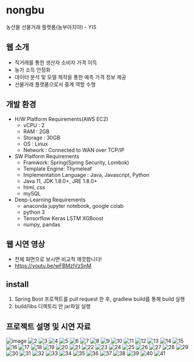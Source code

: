 # nongbu
농산물 선물거래 플랫폼(농부아지야) - YIS

## 웹 소개
- 직거래를 통한 생산자 소비자 가격 이득
- 농가 소득 안정화
- 데이터 분석 및 모델 제작을 통한 예측 가격 정보 제공
- 선물거래 플랫폼으로서 중계 역할 수행

## 개발 환경
- H/W Platform Requirements(AWS EC2)
  - vCPU : 2
  - RAM : 2GB
  - Storage : 30GB
  - OS : Linux
  - Network : Connected to WAN over TCP/IP
- SW Platform Requirements
  - Framwork: Spring(Spring Security, Lombok)
  - Template Engine: Thymeleaf
  - Implementation Language : Java, Javascript, Python 
  - Java 11, JDK 1.8.0+, JRE 1.8.0+
  - html, css
  - mySQL
- Deep-Learning Requirements
  - anaconda jupyter notebook, google colab
  - python 3
  - Tensorflow Keras LSTM XGBoost
  - numpy, pandas

## 웹 시연 영상
- 전체 화면으로 보시면 비교적 깨끗합니다!
- <https://youtu.be/wFBMzlVzSnM>

## install
1. Spring Boot 프로젝트를 pull request 한 후, gradlew build를 통해 build 실행
2. build/libs 디렉토리 안 jar파일 실행

## 프로젝트 설명 및 시연 자료
![image](https://user-images.githubusercontent.com/123279529/223429016-ec041ded-9ba8-4f8b-818f-2c1930e8baf2.png)
![2](https://user-images.githubusercontent.com/123279529/223429257-7b9e17a9-2f86-4334-b8cf-3124e7c8f978.png)
![3](https://user-images.githubusercontent.com/123279529/223429776-26e04b6b-1cf1-4458-98fb-7dad73491806.png)
![4](https://user-images.githubusercontent.com/123279529/223429809-e581d284-3ce9-4ef5-843f-3abf87ae436c.png)
![5](https://user-images.githubusercontent.com/123279529/223429821-dd30e695-921e-4a27-9d20-81fc058caeb4.png)
![6](https://user-images.githubusercontent.com/123279529/223429824-d28d75eb-46e5-4b08-bd61-0bcc714e3ad7.png)
![7](https://user-images.githubusercontent.com/123279529/223429827-e1d76932-2e73-4945-b6b8-8bcbaf183023.png)
![8](https://user-images.githubusercontent.com/123279529/223429831-11240fed-a9a5-46fe-ba51-fd5890b72514.png)
![9](https://user-images.githubusercontent.com/123279529/223429833-ecdc6b33-8f30-4e32-92ec-74ae25ea3cdb.png)
![10](https://user-images.githubusercontent.com/123279529/223429834-5a906339-d9f7-4ce2-9be9-536dfd053b1b.png)
![11](https://user-images.githubusercontent.com/123279529/223429838-4d8be326-ca82-4db2-9b4a-528ce8168b24.png)
![12](https://user-images.githubusercontent.com/123279529/223429840-e5c453ed-5e08-4cb5-bb2a-e8011260c1f6.png)
![13](https://user-images.githubusercontent.com/123279529/223429842-eb68c498-492f-4388-8fef-34ff38b5ba8a.png)
![14](https://user-images.githubusercontent.com/123279529/223429843-0510710b-219d-4d48-96c3-a746b5545500.png)
![15](https://user-images.githubusercontent.com/123279529/223429847-e3aa741b-2e74-4531-9e47-ca42515b1f3a.png)
![16](https://user-images.githubusercontent.com/123279529/223429850-6c283809-1e6b-4f89-ada7-4cdc9fc82e6e.png)
![17](https://user-images.githubusercontent.com/123279529/223429855-d2297eef-e0a6-414c-b975-7811ad276f15.png)
![18](https://user-images.githubusercontent.com/123279529/223429856-10ddd4e4-adf0-4d42-9623-5194b5dfa6d8.png)
![19](https://user-images.githubusercontent.com/123279529/223429858-ab918bb1-9939-4f30-a013-915637d056e8.png)
![20](https://user-images.githubusercontent.com/123279529/223429861-091135e9-2ddc-415d-a1d0-84bf6cc58e80.png)
![21](https://user-images.githubusercontent.com/123279529/223429865-b5365458-65d6-4365-a8cb-eb3ea0ccf033.png)
![22](https://user-images.githubusercontent.com/123279529/223429866-3d723441-dc00-419e-a6ca-458c2acafb65.png)
![23](https://user-images.githubusercontent.com/123279529/223429867-a92e279d-cc44-469a-9380-247e2d22cd39.png)
![24](https://user-images.githubusercontent.com/123279529/223429869-872a99d8-5e3f-401a-b34c-b2e3a9e88f14.png)
![25](https://user-images.githubusercontent.com/123279529/223429871-ead6a92b-a944-4826-adcf-e434cd241b92.png)
![26](https://user-images.githubusercontent.com/123279529/223429874-33b5d526-ef69-4266-b396-cba41223864f.png)
![27](https://user-images.githubusercontent.com/123279529/223429875-3b5125f9-7720-419b-bf61-f59ac98bcc3b.png)
![28](https://user-images.githubusercontent.com/123279529/223429877-69960669-b534-4ae7-912e-273e110dcd05.png)
![29](https://user-images.githubusercontent.com/123279529/223429881-d241c9b7-283d-496a-a0c6-1539c0bb584b.png)
![30](https://user-images.githubusercontent.com/123279529/223429883-6f075539-c6ba-4107-847e-dbe2eb7537fe.png)
![31](https://user-images.githubusercontent.com/123279529/223429886-5b0fa059-673f-4e7d-860f-8921ee01de54.png)
![32](https://user-images.githubusercontent.com/123279529/223429887-b85865c0-f128-4058-9867-cc33afe65e2b.png)
![33](https://user-images.githubusercontent.com/123279529/223429889-7dad473d-fcc5-46b7-b4d7-40286c0fa158.png)
![34](https://user-images.githubusercontent.com/123279529/223429892-26c36302-7da5-4298-ae75-f0eb723afd0f.png)
![35](https://user-images.githubusercontent.com/123279529/223429894-ecc40b10-717f-4469-ac46-c70398e37e0d.png)
![36](https://user-images.githubusercontent.com/123279529/223429900-a4b41a9b-30f7-44bb-a95a-beaa64d296e4.png)
![37](https://user-images.githubusercontent.com/123279529/223429901-1a62813e-ff99-472f-bfe4-de1cdcc7e09c.png)
![38](https://user-images.githubusercontent.com/123279529/223429903-0cccdf07-8057-4382-9612-44f1220bb71d.png)
![39](https://user-images.githubusercontent.com/123279529/223429905-ec71368d-c9ba-45aa-a6ad-b2b1161620fc.png)
![40](https://user-images.githubusercontent.com/123279529/223429906-154eb402-fd6b-4969-8d9d-a5e7c3f8ec66.png)
![41](https://user-images.githubusercontent.com/123279529/223429909-a0c1a5da-b459-4bcd-b72b-47c97fc36837.png)
